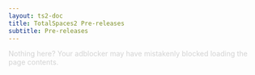 ```yaml
---
layout: ts2-doc
title: TotalSpaces2 Pre-releases
subtitle: Pre-releases
---
```


<div class="changelogx"><span style="color:lightgray">Nothing here? Your adblocker may have mistakenly blocked loading the page contents.</span></div>

<script type="text/javascript" charset="utf-8">
    $(function() {
        $('.changelogx').load('changelog2-beta.html?x='+((Math.random()+"").substring(2))+' #page');
    });
</script>
